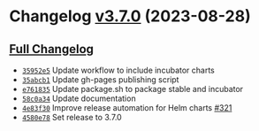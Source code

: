 
# Changelog [v3.7.0](https://github.com/adriansuarez/nuodb-helm-charts/tree/v3.7.0) (2023-08-28)

## [Full Changelog](https://github.com/adriansuarez/nuodb-helm-charts/compare/v3.6.0...v3.7.0)

- [`35952e5`](https://github.com/adriansuarez/nuodb-helm-charts/commit/35952e5) Update workflow to include incubator charts
- [`35abcb1`](https://github.com/adriansuarez/nuodb-helm-charts/commit/35abcb1) Update gh-pages publishing script
- [`e761835`](https://github.com/adriansuarez/nuodb-helm-charts/commit/e761835) Update package.sh to package stable and incubator
- [`58c0a34`](https://github.com/adriansuarez/nuodb-helm-charts/commit/58c0a34) Update documentation
- [`4e83f30`](https://github.com/adriansuarez/nuodb-helm-charts/commit/4e83f30) Improve release automation for Helm charts [\#321](https://github.com/adriansuarez/nuodb-helm-charts/pull/321)
- [`4580e78`](https://github.com/adriansuarez/nuodb-helm-charts/commit/4580e78) Set release to 3.7.0
